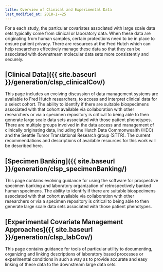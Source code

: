```yaml
---
title: Overview of Clinical and Experimental Data
last_modified_at: 2018-1-=25
---
```

For a each study, the particular covariates associated with large scale data sets typically come from clinical or laboratory data. When these data are originating from human samples, certain protections need to be in place to ensure patient privacy.  There are resources at the Fred Hutch which can help researchers effectively manage these data so that they can be associated with downstream molecular data sets more consistently and securely.  

## [Clinical Data]({{ site.baseurl }}/generation/clsp_clinicalCov/)
This page includes an evolving discussion of data management systems are available to Fred Hutch researchers, to access and interpret clinical data for a select cohort.  The ability to identify if there are suitable biospecimens associated with that cohort available via collaboration with other researchers or via a specimen repository is critical to being able to then generate large scale data sets associated with those patient phenotypes. There are multiple groups involved in the data access and management of clinically originating data, including the Hutch Data Commonwealth (HDC) and the Seattle Tumor Translational Research group (STTR).  The current recommendations and descriptions of available resources for this work will be described here. 

## [Specimen Banking]({{ site.baseurl }}/generation/clsp_specimenBanking/)
This page contains evolving guidance for using the software for prospective specimen banking and laboratory organization of retrospectively banked human specimens.  The ability to identify if there are suitable biospecimens associated with that cohort available via collaboration with other researchers or via a specimen repository is critical to being able to then generate large scale data sets associated with those patient phenotypes.

## [Experimental Covariate Management Approaches]({{ site.baseurl }}/generation/clsp_labCov/)
This page contains guidance for tools of particular utility to documenting, organizing and linking descriptions of laboratory based processes or experimental conditions in such a way as to provide accurate and easy linking of these data to the downstream large data sets.  
